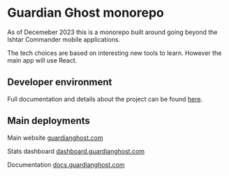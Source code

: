 # Guardian Ghost monorepo

As of Decemeber 2023 this is a monorepo built around going beyond the Ishtar Commander mobile applications.

The tech choices are based on interesting new tools to learn. However the main app will use React.

## Developer environment

Full documentation and details about the project can be found [here](https://docs.guardianghost.com).

## Main deployments

Main website [guardianghost.com](https://guardianghost.com)

Stats dashboard [dashboard.guardianghost.com](https://dashboard.guardianghost.com)

Documentation [docs.guardianghost.com](https://dashboard.guardianghost.com)